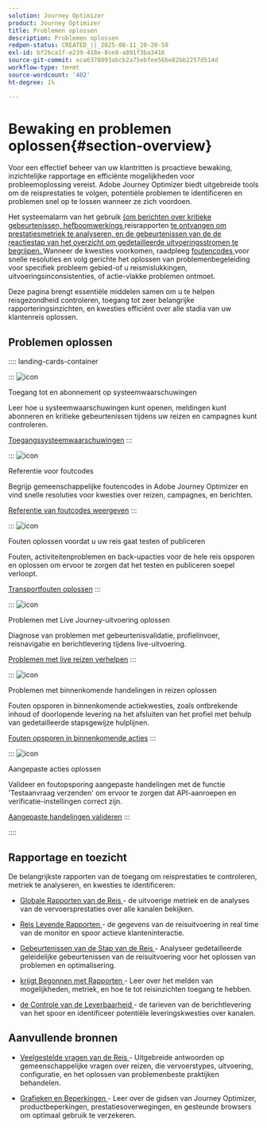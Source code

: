 ```yaml
---
solution: Journey Optimizer
product: Journey Optimizer
title: Problemen oplossen
description: Problemen oplossen
redpen-status: CREATED_||_2025-08-11_20-20-50
exl-id: bf26ca1f-e239-418e-8ce8-a891f3ba3416
source-git-commit: eca6378093abcb2a75ebfee56be82bb2257d514d
workflow-type: tm+mt
source-wordcount: '402'
ht-degree: 1%

---
```


# Bewaking en problemen oplossen{#section-overview}

Voor een effectief beheer van uw klantritten is proactieve bewaking, inzichtelijke rapportage en efficiënte mogelijkheden voor probleemoplossing vereist. Adobe Journey Optimizer biedt uitgebreide tools om de reisprestaties te volgen, potentiële problemen te identificeren en problemen snel op te lossen wanneer ze zich voordoen.

Het systeemalarm van het gebruik [ {om berichten over kritieke gebeurtenissen, hefboomwerkings ](../using/reports/alerts.md) reisrapporten [ te ontvangen om prestatiesmetriek te analyseren, en de gebeurtenissen van de de reactiestap van het overzicht ](../using/reports/journey-global-report-cja.md) [ om gedetailleerde uitvoeringsstromen te begrijpen. ](../using/reports/journey-step-events-overview.md) Wanneer de kwesties voorkomen, raadpleeg [ foutencodes ](../using/building-journeys/error-codes-reference.md) voor snelle resoluties en volg gerichte het oplossen van problemenbegeleiding voor specifiek probleem gebied-of u reismislukkingen, uitvoeringsinconsistenties, of actie-vlakke problemen ontmoet.

Deze pagina brengt essentiële middelen samen om u te helpen reisgezondheid controleren, toegang tot zeer belangrijke rapporteringsinzichten, en kwesties efficiënt over alle stadia van uw klantenreis oplossen.

## Problemen oplossen

:::: landing-cards-container

:::
![icon]( https://cdn.experienceleague.adobe.com/icons/bell.svg)

Toegang tot en abonnement op systeemwaarschuwingen

Leer hoe u systeemwaarschuwingen kunt openen, meldingen kunt abonneren en kritieke gebeurtenissen tijdens uw reizen en campagnes kunt controleren.

[Toegangssysteemwaarschuwingen](../using/reports/alerts.md)
:::

:::
![icon]( https://cdn.experienceleague.adobe.com/icons/book.svg)

Referentie voor foutcodes

Begrijp gemeenschappelijke foutencodes in Adobe Journey Optimizer en vind snelle resoluties voor kwesties over reizen, campagnes, en berichten.

[Referentie van foutcodes weergeven](../using/building-journeys/error-codes-reference.md)
:::

:::
![icon]( https://cdn.experienceleague.adobe.com/icons/list-check.svg)

Fouten oplossen voordat u uw reis gaat testen of publiceren

Fouten, activiteitenproblemen en back-upacties voor de hele reis opsporen en oplossen om ervoor te zorgen dat het testen en publiceren soepel verloopt.

[Transportfouten oplossen](../using/building-journeys/troubleshooting.md)
:::

:::
![icon]( https://cdn.experienceleague.adobe.com/icons/code-branch.svg)

Problemen met Live Journey-uitvoering oplossen

Diagnose van problemen met gebeurtenisvalidatie, profielinvoer, reisnavigatie en berichtlevering tijdens live-uitvoering.

[Problemen met live reizen verhelpen](../using/building-journeys/troubleshooting-execution.md)
:::

:::
![icon]( https://cdn.experienceleague.adobe.com/icons/puzzle-piece.svg)

Problemen met binnenkomende handelingen in reizen oplossen

Fouten opsporen in binnenkomende actiekwesties, zoals ontbrekende inhoud of doorlopende levering na het afsluiten van het profiel met behulp van gedetailleerde stapsgewijze hulplijnen.

[Fouten opsporen in binnenkomende acties](../using/building-journeys/troubleshooting-inbound.md)
:::

:::
![icon]( https://cdn.experienceleague.adobe.com/icons/gear.svg)

Aangepaste acties oplossen

Valideer en foutopsporing aangepaste handelingen met de functie &#39;Testaanvraag verzenden&#39; om ervoor te zorgen dat API-aanroepen en verificatie-instellingen correct zijn.

[Aangepaste handelingen valideren](../using/action/troubleshoot-custom-action.md)
:::

::::

## Rapportage en toezicht

De belangrijkste rapporten van de toegang om reisprestaties te controleren, metriek te analyseren, en kwesties te identificeren:

* [ Globale Rapporten van de Reis ](../using/reports/journey-global-report-cja.md) - de uitvoerige metriek en de analyses van de vervoersprestaties over alle kanalen bekijken.

* [ Reis Levende Rapporten ](../using/reports/journey-live-report.md) - de gegevens van de reisuitvoering in real time van de monitor en spoor actieve klanteninteractie.

* [ Gebeurtenissen van de Stap van de Reis ](../using/reports/journey-step-events-overview.md) - Analyseer gedetailleerde geleidelijke gebeurtenissen van de reisuitvoering voor het oplossen van problemen en optimalisering.

* [ krijgt Begonnen met Rapporten ](../using/reports/report-gs-cja.md) - Leer over het melden van mogelijkheden, metriek, en hoe te tot reisinzichten toegang te hebben.

* [ de Controle van de Leverbaarheid ](../using/reports/deliverability.md) - de tarieven van de berichtlevering van het spoor en identificeer potentiële leveringskwesties over kanalen.

## Aanvullende bronnen

* [ Veelgestelde vragen van de Reis ](../using/building-journeys/journey-faq.md) - Uitgebreide antwoorden op gemeenschappelijke vragen over reizen, die vervoerstypes, uitvoering, configuratie, en het oplossen van problemenbeste praktijken behandelen.

* [ Grafieken en Beperkingen ](../using/start/guardrails.md) - Leer over de gidsen van Journey Optimizer, productbeperkingen, prestatiesoverwegingen, en gesteunde browsers om optimaal gebruik te verzekeren.
